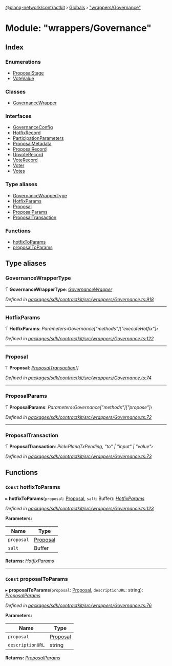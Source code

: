 [@planq-network/contractkit](../README.md) › [Globals](../globals.md) › ["wrappers/Governance"](_wrappers_governance_.md)

# Module: "wrappers/Governance"

## Index

### Enumerations

* [ProposalStage](../enums/_wrappers_governance_.proposalstage.md)
* [VoteValue](../enums/_wrappers_governance_.votevalue.md)

### Classes

* [GovernanceWrapper](../classes/_wrappers_governance_.governancewrapper.md)

### Interfaces

* [GovernanceConfig](../interfaces/_wrappers_governance_.governanceconfig.md)
* [HotfixRecord](../interfaces/_wrappers_governance_.hotfixrecord.md)
* [ParticipationParameters](../interfaces/_wrappers_governance_.participationparameters.md)
* [ProposalMetadata](../interfaces/_wrappers_governance_.proposalmetadata.md)
* [ProposalRecord](../interfaces/_wrappers_governance_.proposalrecord.md)
* [UpvoteRecord](../interfaces/_wrappers_governance_.upvoterecord.md)
* [VoteRecord](../interfaces/_wrappers_governance_.voterecord.md)
* [Voter](../interfaces/_wrappers_governance_.voter.md)
* [Votes](../interfaces/_wrappers_governance_.votes.md)

### Type aliases

* [GovernanceWrapperType](_wrappers_governance_.md#governancewrappertype)
* [HotfixParams](_wrappers_governance_.md#hotfixparams)
* [Proposal](_wrappers_governance_.md#proposal)
* [ProposalParams](_wrappers_governance_.md#proposalparams)
* [ProposalTransaction](_wrappers_governance_.md#proposaltransaction)

### Functions

* [hotfixToParams](_wrappers_governance_.md#const-hotfixtoparams)
* [proposalToParams](_wrappers_governance_.md#const-proposaltoparams)

## Type aliases

###  GovernanceWrapperType

Ƭ **GovernanceWrapperType**: *[GovernanceWrapper](../classes/_wrappers_governance_.governancewrapper.md)*

*Defined in [packages/sdk/contractkit/src/wrappers/Governance.ts:918](https://github.com/planq-network/planq-sdk/blob/master/packages/sdk/contractkit/src/wrappers/Governance.ts#L918)*

___

###  HotfixParams

Ƭ **HotfixParams**: *Parameters‹Governance["methods"]["executeHotfix"]›*

*Defined in [packages/sdk/contractkit/src/wrappers/Governance.ts:122](https://github.com/planq-network/planq-sdk/blob/master/packages/sdk/contractkit/src/wrappers/Governance.ts#L122)*

___

###  Proposal

Ƭ **Proposal**: *[ProposalTransaction](_wrappers_governance_.md#proposaltransaction)[]*

*Defined in [packages/sdk/contractkit/src/wrappers/Governance.ts:74](https://github.com/planq-network/planq-sdk/blob/master/packages/sdk/contractkit/src/wrappers/Governance.ts#L74)*

___

###  ProposalParams

Ƭ **ProposalParams**: *Parameters‹Governance["methods"]["propose"]›*

*Defined in [packages/sdk/contractkit/src/wrappers/Governance.ts:72](https://github.com/planq-network/planq-sdk/blob/master/packages/sdk/contractkit/src/wrappers/Governance.ts#L72)*

___

###  ProposalTransaction

Ƭ **ProposalTransaction**: *Pick‹PlanqTxPending, "to" | "input" | "value"›*

*Defined in [packages/sdk/contractkit/src/wrappers/Governance.ts:73](https://github.com/planq-network/planq-sdk/blob/master/packages/sdk/contractkit/src/wrappers/Governance.ts#L73)*

## Functions

### `Const` hotfixToParams

▸ **hotfixToParams**(`proposal`: [Proposal](_wrappers_governance_.md#proposal), `salt`: Buffer): *[HotfixParams](_wrappers_governance_.md#hotfixparams)*

*Defined in [packages/sdk/contractkit/src/wrappers/Governance.ts:123](https://github.com/planq-network/planq-sdk/blob/master/packages/sdk/contractkit/src/wrappers/Governance.ts#L123)*

**Parameters:**

Name | Type |
------ | ------ |
`proposal` | [Proposal](_wrappers_governance_.md#proposal) |
`salt` | Buffer |

**Returns:** *[HotfixParams](_wrappers_governance_.md#hotfixparams)*

___

### `Const` proposalToParams

▸ **proposalToParams**(`proposal`: [Proposal](_wrappers_governance_.md#proposal), `descriptionURL`: string): *[ProposalParams](_wrappers_governance_.md#proposalparams)*

*Defined in [packages/sdk/contractkit/src/wrappers/Governance.ts:76](https://github.com/planq-network/planq-sdk/blob/master/packages/sdk/contractkit/src/wrappers/Governance.ts#L76)*

**Parameters:**

Name | Type |
------ | ------ |
`proposal` | [Proposal](_wrappers_governance_.md#proposal) |
`descriptionURL` | string |

**Returns:** *[ProposalParams](_wrappers_governance_.md#proposalparams)*
